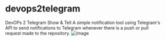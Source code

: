 # devops2telegram
DevOPs 2 Telegram Show &amp; Tell
A simple notification tool using Telegram's API to send notifications to Telegram whenever there is a push or pull request made to the repository. 
![image](https://user-images.githubusercontent.com/81891546/135851883-c5e68f27-91f7-4862-8865-8607d9809f8f.png)
